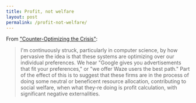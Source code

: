```yaml
---
title: Profit, not welfare
layout: post
permalink: /profit-not-welfare/
---
```

From ["Counter-Optimizing the Crisis"](https://phenomenalworld.org/interviews/counter-optimizing-the-crisis):

> I'm continuously struck, particularly in computer science, by how pervasive the idea is that these systems are optimizing over our individual preferences. We hear "Google gives you advertisements that fit your preferences," or "we offer Waze users the best path." Part of the effect of this is to suggest that these firms are in the process of doing some neutral or beneficent resource allocation, contributing to social welfare, when what they-re doing is profit calculation, with significant negative externalities.
